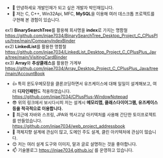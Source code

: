 - 👋 안녕하세요 개발인재가 되고 싶은 개발자 박인재입니다.
- 👀 저는 C, C++, Win32Api, MFC, **MySQL**을 이용해 여러 데스크톱 프로젝트를 구현해 본 경험이 있습니다.  

ex1) **BinarySearchTree**를 활용해 회사명을 **index**로 가지는 명함철 https://github.com/injae7034/BinarySearchTree_Desktop_Project_C_CPlusPlus/tree/main/CompanyIndexBinder  
ex2) **LinkedList**를 활용한 명함철 https://github.com/injae7034/LinkedList_Desktop_Project_C_CPlusPlus_Java/tree/main/VisitingCardBinder  
ex3) **Array**와 **추상클래스**를 활용한 가계부 https://github.com/injae7034/Array_Desktop_Project_C_CPlusPlus_Java/tree/main/AccountBook  

- 👍 특히 윈도우메모장을 클론코딩하면서 유즈케이스에 대해 일일이 설계해보고, 여러 **디자인패턴**도 적용하였습니다.  
https://github.com/injae7034/CPlusPlus-WindowNotepad
- 😎 위의 링크에서 보시다시피 저는 설계시 **메모리맵, 클래스다이어그램, 유즈케이스 등을 적극적으로 이용합니다.**
- 🎉 최근에 자바와 스프링, JPA와 헥사고날 아키텍처를 사용해 간단한 토이프로젝트를 만들었습니다.  
https://github.com/injae7034/web_project_addressbook
- 💞️ 객체지향 설계에 관심이 많고, 도메인 주도 설계, 클린 아키텍처에 관심이 많습니다.
- 😊 저는 여러 설계 도구와 이미지, 말과 글로 설명하는 것을 좋아합니다.
- 📫 기술블로그 https://injae7034.github.io/ 를 운영하고 있습니다.

<!---
injae7034/injae7034 is a ✨ special ✨ repository because its `README.md` (this file) appears on your GitHub profile.
You can click the Preview link to take a look at your changes.
--->
